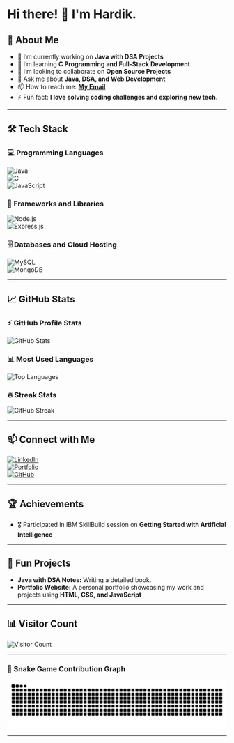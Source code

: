 # Hi there! 👋 I'm Hardik.  

## 🚀 About Me  
- 🔭 I’m currently working on **Java with DSA Projects**  
- 🌱 I’m learning **C Programming and Full-Stack Development**  
- 👯 I’m looking to collaborate on **Open Source Projects**  
- 💬 Ask me about **Java, DSA, and Web Development**  
- 📫 How to reach me: **[My Email](chavdahardik1729@gmail.com)**  
- ⚡ Fun fact: **I love solving coding challenges and exploring new tech.**

---

## 🛠 Tech Stack  
### 💻 Programming Languages  
![Java](https://img.shields.io/badge/Java-ED8B00?style=for-the-badge&logo=java&logoColor=white)  
![C](https://img.shields.io/badge/C-00599C?style=for-the-badge&logo=c&logoColor=white)  
![JavaScript](https://img.shields.io/badge/JavaScript-F7DF1E?style=for-the-badge&logo=javascript&logoColor=black)  

### 🧰 Frameworks and Libraries  
![Node.js](https://img.shields.io/badge/Node.js-43853D?style=for-the-badge&logo=node.js&logoColor=white)  
![Express.js](https://img.shields.io/badge/Express.js-404D59?style=for-the-badge)  

### 🗄️ Databases and Cloud Hosting  
![MySQL](https://img.shields.io/badge/MySQL-4479A1?style=for-the-badge&logo=mysql&logoColor=white)  
![MongoDB](https://img.shields.io/badge/MongoDB-4EA94B?style=for-the-badge&logo=mongodb&logoColor=white)  

---

## 📈 GitHub Stats  
### ⚡ GitHub Profile Stats  
![GitHub Stats](https://github-readme-stats.vercel.app/api?username=codewith-hardik&show_icons=true&theme=radical)  

### 📊 Most Used Languages  
![Top Languages](https://github-readme-stats.vercel.app/api/top-langs/?username=codewith-hardik&layout=compact&theme=radical)  

### 🔥 Streak Stats  
![GitHub Streak](https://github-readme-streak-stats.herokuapp.com/?user=codewith-hardik&theme=radical)

---

## 📫 Connect with Me  
[![LinkedIn](https://img.shields.io/badge/LinkedIn-0077B5?style=for-the-badge&logo=linkedin&logoColor=white)](https://linkedin.com/in/chavdahardik)  
[![Portfolio](https://img.shields.io/badge/Portfolio-000000?style=for-the-badge&logo=github&logoColor=white)](https://yourportfolio.com)  
[![GitHub](https://img.shields.io/badge/GitHub-181717?style=for-the-badge&logo=github&logoColor=white)](https://github.com/YourUsername)  

---

## 🏆 Achievements  
- 🎖 Participated in IBM SkillBuild session on **Getting Started with Artificial Intelligence**  


---

## 📌 Fun Projects  
- **Java with DSA Notes:** Writing a detailed book.
- **Portfolio Website:** A personal portfolio showcasing my work and projects using **HTML, CSS, and JavaScript**  

---

## 📊 Visitor Count  
![Visitor Count](https://komarev.com/ghpvc/?username=codewith-hardik&style=flat-square&color=blue)

---
### 🐍 Snake Game Contribution Graph
![Snake animation](https://raw.githubusercontent.com/codewith-hardik/codewith-hardik/output/snake.svg)

---

